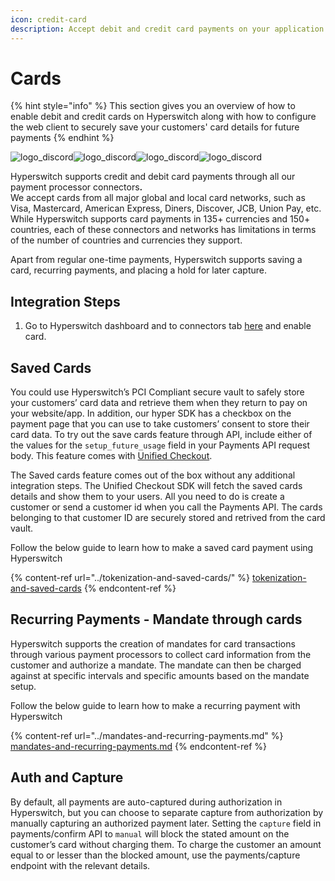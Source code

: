 ```yaml
---
icon: credit-card
description: Accept debit and credit card payments on your application
---
```


# Cards

{% hint style="info" %}
This section gives you an overview of how to enable debit and credit cards on Hyperswitch along with how to configure the web client to securely save your customers' card details for future payments
{% endhint %}

![logo\_discord](https://hyperswitch.io/logos/logo_diners.svg)![logo\_discord](https://hyperswitch.io/logos/logo_visa.svg)![logo\_discord](https://hyperswitch.io/logos/logo_mastercard.svg)![logo\_discord](https://hyperswitch.io/logos/logo_amex.svg)

Hyperswitch supports credit and debit card payments through all our payment processor connector&#x73;**.** \
We accept cards from all major global and local card networks, such as Visa, Mastercard, American Express, Diners, Discover, JCB, Union Pay, etc. While Hyperswitch supports card payments in 135+ currencies and 150+ countries, each of these connectors and networks has limitations in terms of the number of countries and currencies they support.

Apart from regular one-time payments, Hyperswitch supports saving a card, recurring payments, and placing a hold for later capture.

## Integration Steps

1. Go to Hyperswitch dashboard and to connectors tab [here](https://app.hyperswitch.io/dashboard/connectors) and enable card.

## Saved Cards

You could use Hyperswitch’s PCI Compliant secure vault to safely store your customers’ card data and retrieve them when they return to pay on your website/app. In addition, our hyper SDK has a checkbox on the payment page that you can use to take customers’ consent to store their card data. To try out the save cards feature through API, include either of the values for the `setup_future_usage` field in your Payments API request body. This feature comes with [Unified Checkout](../../../merchant-controls/integration-guide/web/).

The Saved cards feature comes out of the box without any additional integration steps. The Unified Checkout SDK will fetch the saved cards details and show them to your users. All you need to do is create a customer or send a customer id when you call the Payments API. The cards belonging to that customer ID are securely stored and retrived from the card vault.

Follow the below guide to learn how to make a saved card payment using Hyperswitch

{% content-ref url="../tokenization-and-saved-cards/" %}
[tokenization-and-saved-cards](../tokenization-and-saved-cards/)
{% endcontent-ref %}

## Recurring Payments - Mandate through cards

Hyperswitch supports the creation of mandates for card transactions through various payment processors to collect card information from the customer and authorize a mandate. The mandate can then be charged against at specific intervals and specific amounts based on the mandate setup.&#x20;

Follow the below guide to learn how to make a recurring payment with Hyperswitch

{% content-ref url="../mandates-and-recurring-payments.md" %}
[mandates-and-recurring-payments.md](../mandates-and-recurring-payments.md)
{% endcontent-ref %}

## Auth and Capture

By default, all payments are auto-captured during authorization in Hyperswitch, but you can choose to separate capture from authorization by manually capturing an authorized payment later. Setting the `capture` field in payments/confirm API to `manual` will block the stated amount on the customer’s card without charging them. To charge the customer an amount equal to or lesser than the blocked amount, use the payments/capture endpoint with the relevant details.
